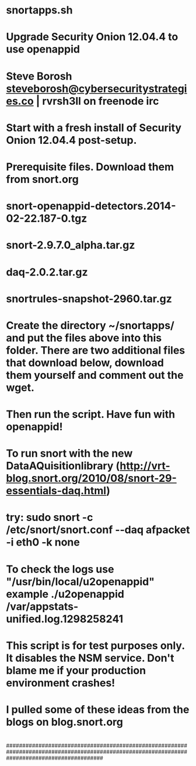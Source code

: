 #	snortapps.sh	
#	Upgrade Security Onion 12.04.4 to use openappid
#	Steve Borosh steveborosh@cybersecuritystrategies.co | rvrsh3ll on freenode irc
#
#	Start with a fresh install of Security Onion 12.04.4 post-setup.
#
# 	Prerequisite files. Download them from snort.org
# 	snort-openappid-detectors.2014-02-22.187-0.tgz
# 	snort-2.9.7.0_alpha.tar.gz
#	daq-2.0.2.tar.gz
#	snortrules-snapshot-2960.tar.gz
#
#	Create the directory ~/snortapps/ and put the files above into this folder. There are two additional files that download below, download them yourself and comment out the wget.
#	Then run the script. Have fun with openappid!
#	To run snort with the new DataAQuisitionlibrary (http://vrt-blog.snort.org/2010/08/snort-29-essentials-daq.html) 
#	try: sudo snort -c /etc/snort/snort.conf --daq afpacket -i eth0 -k none
#	To check the logs use "/usr/bin/local/u2openappid"    example ./u2openappid /var/appstats-unified.log.1298258241
#
#	This script is for test purposes only. It disables the NSM service.  Don't blame me if your production environment crashes!
#	I pulled some of these ideas from the blogs on blog.snort.org 
#
#	
##############################################################################################################################################